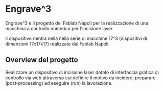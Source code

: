 # Engrave^3

Engrave^3 è il progetto del Fablab Napoli per la realizzazione di una macchina a controllo numerico per l'incisione laser.


Il dispositivo rientra nella nella serie di macchine 17^3 (dispositivi di dimensioni 17x17x17) realizzate dal Fablab Napoli.

## Overview del progetto
Realizzare un dispositivo di incisione laser dotato di interfaccia grafica di controllo via web attraverso cui definire il motivo da incidere, preparare  (post-processing) ed eseguire (run) la lavorazione.
